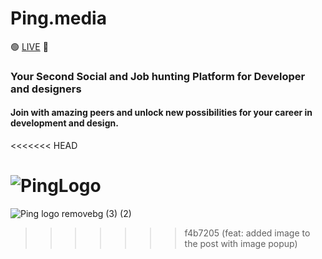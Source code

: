 # Ping.media

🟢 [LIVE](https://ping-media.vercel.app/) 🚀

### Your Second Social and Job hunting Platform for Developer and designers

#### Join with amazing peers and unlock new possibilities for your career in development and design.

<<<<<<< HEAD

![PingLogo](https://github.com/PrashantIndurkar/ping.media/assets/32466796/e7c825d2-349b-4b03-bf11-0f66c221244a)
=======
![Ping logo removebg (3) (2)](https://github.com/PrashantIndurkar/ping.media/assets/32466796/e7c825d2-349b-4b03-bf11-0f66c221244a)
>>>>>>> f4b7205 (feat: added image to the post with image popup)
